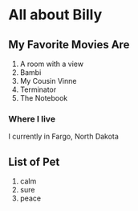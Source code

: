 # All about Billy

## My Favorite Movies Are
1. A room with a view
1. Bambi
1. My Cousin Vinne
1. Terminator
1. The Notebook

### Where I live
I currently in Fargo, North Dakota


## List of Pet
1. calm
1. sure
1. peace